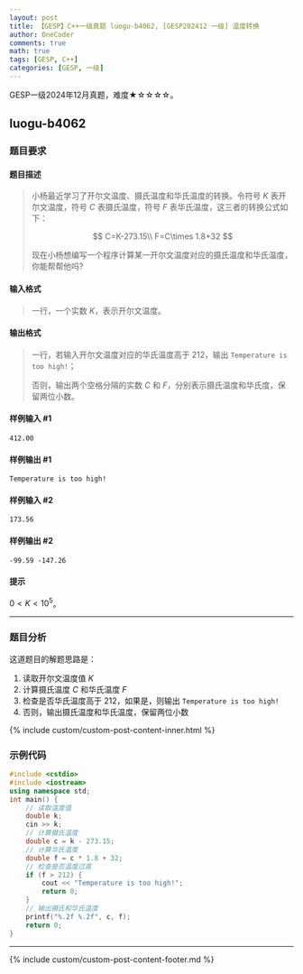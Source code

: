 ```yaml
---
layout: post
title: 【GESP】C++一级真题 luogu-b4062, [GESP202412 一级] 温度转换
author: OneCoder
comments: true
math: true
tags: [GESP, C++]
categories: [GESP, 一级]
---
```

GESP一级2024年12月真题，难度★☆☆☆☆。

<!--more-->

## luogu-b4062

### 题目要求

#### 题目描述

>小杨最近学习了开尔文温度、摄氏温度和华氏温度的转换。令符号 $K$ 表开尔文温度，符号 $C$ 表摄氏温度，符号 $F$ 表华氏温度，这三者的转换公式如下：
>
>$$
C=K-273.15\\
F=C\times 1.8+32
>$$
>
>现在小杨想编写一个程序计算某一开尔文温度对应的摄氏温度和华氏温度，你能帮帮他吗?

#### 输入格式

>一行，一个实数 $K$，表示开尔文温度。

#### 输出格式

>一行，若输入开尔文温度对应的华氏温度高于 $212$，输出 `Temperature is too high!`；
>
>否则，输出两个空格分隔的实数 $C$ 和 $F$，分别表示摄氏温度和华氏度，保留两位小数。

#### 样例输入 #1

```console
412.00
```

#### 样例输出 #1

```console
Temperature is too high!
```

#### 样例输入 #2

```console
173.56
```

#### 样例输出 #2

```console
-99.59 -147.26
```

#### 提示

$0<K<10^5$。

---

### 题目分析

这道题目的解题思路是：

1. 读取开尔文温度值 $K$
2. 计算摄氏温度 $C$ 和华氏温度 $F$
3. 检查是否华氏温度高于 $212$，如果是，则输出 `Temperature is too high!`
4. 否则，输出摄氏温度和华氏温度，保留两位小数

{% include custom/custom-post-content-inner.html %}

### 示例代码

```cpp
#include <cstdio>
#include <iostream>
using namespace std;
int main() {
    // 读取温度值
    double k;
    cin >> k;
    // 计算摄氏温度
    double c = k - 273.15;
    // 计算华氏温度
    double f = c * 1.8 + 32;
    // 检查是否温度过高
    if (f > 212) {
        cout << "Temperature is too high!";
        return 0;
    }
    // 输出摄氏和华氏温度
    printf("%.2f %.2f", c, f);
    return 0;
}
```

---

{% include custom/custom-post-content-footer.md %}

